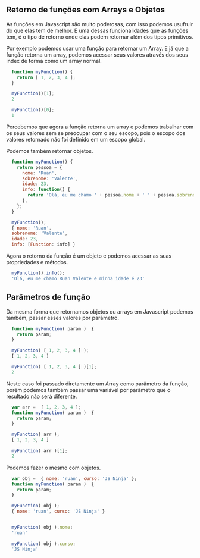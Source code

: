 ## Retorno de funções com Arrays e Objetos
As funções em Javascript são muito poderosas, com isso podemos usufruir do que elas tem de melhor. E uma dessas funcionalidades que as funções tem, é o tipo de retorno onde elas podem retornar além dos tipos primitivos.

Por exemplo podemos usar uma função para retornar um Array. E já que a função retorna um array, podemos acessar seus valores através dos seus index de forma como um array normal.
```js
  function myFunction() {
    return [ 1, 2, 3, 4 ];
  }

  myFunction()[1];
  2

  myFunction()[0];
  1
```
Percebemos que agora a função retorna um array e podemos trabalhar com os seus valores sem se preocupar com o seu escopo, pois o escopo dos valores retornado não foi definido em um escopo global.

Podemos também retornar objetos.
```js
  function myFunction() {
    return pessoa = {
      nome: 'Ruan',
      sobrenome: 'Valente',
      idade: 23,
      info: function() {
        return 'Olá, eu me chamo ' + pessoa.nome + ' ' + pessoa.sobrenome + ' e minha idade é ' + pessoa.idade;
      },
    };
  }

  myFunction();
  { nome: 'Ruan',
  sobrenome: 'Valente',
  idade: 23,
  info: [Function: info] }
```
Agora o retorno da função é um objeto e podemos acessar as suas propriedades e métodos.
```js
  myFunction().info();
  'Olá, eu me chamo Ruan Valente e minha idade é 23'
```
## Parâmetros de função
Da mesma forma que retornamos objetos ou arrays em Javascript podemos também, passar esses valores por parâmetro.
```js
  function myFunction( param )  {
    return param;
  }

  myFunction( [ 1, 2, 3, 4 ] );
  [ 1, 2, 3, 4 ]

  myFunction( [ 1, 2, 3, 4 ] )[1];
  2
```
Neste caso foi passado diretamente um Array como parâmetro da função, porém podemos também passar uma variável por parâmetro que o resultado não será diferente.

```js
  var arr =  [ 1, 2, 3, 4 ];
  function myFunction( param )  {
    return param;
  }

  myFunction( arr );
  [ 1, 2, 3, 4 ]

  myFunction( arr )[1];
  2
```
Podemos fazer o mesmo com objetos.
```js
  var obj =  { nome: 'ruan', curso: 'JS Ninja' };
  function myFunction( param )  {
    return param;
  }

  myFunction( obj );
  { nome: 'ruan', curso: 'JS Ninja' }


  myFunction( obj ).nome;
  'ruan'

  myFunction( obj ).curso;
  'JS Ninja'
```